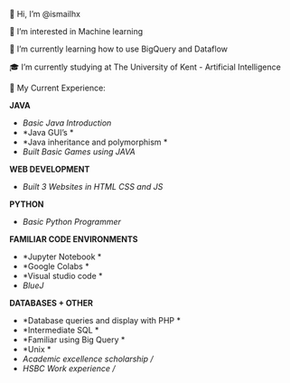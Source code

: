 👋 Hi, I’m @ismailhx

👀 I’m interested in Machine learning 

🌱 I’m currently learning how to use BigQuery and Dataflow

🎓 I’m currently studying at The University of Kent - Artificial Intelligence

📝 My Current Experience:

**JAVA**
* *Basic Java Introduction*
* *Java GUI’s *
* *Java inheritance and polymorphism *
* *Built Basic Games using JAVA* 


**WEB DEVELOPMENT**
* *Built 3 Websites in HTML CSS and JS* 


**PYTHON**
* *Basic Python Programmer* 


**FAMILIAR CODE ENVIRONMENTS**
* *Jupyter Notebook *
* *Google Colabs *
* *Visual studio code *
* *BlueJ*


**DATABASES + OTHER**
* *Database queries and display with PHP *
* *Intermediate SQL *
* *Familiar using Big Query *
* *Unix *
* *Academic excellence scholarship /*
* *HSBC Work experience /* 



<!---
ismailhx/ismailhx is a ✨ special ✨ repository because its `README.md` (this file) appears on your GitHub profile.
You can click the Preview link to take a look at your changes.
--->
